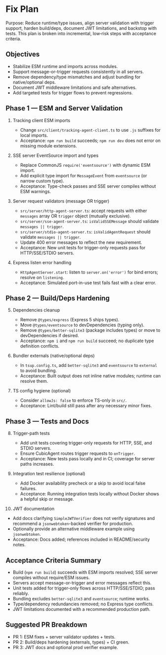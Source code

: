 # Fix Plan

Purpose: Reduce runtime/type issues, align server validation with trigger support, harden build/deps, document JWT limitations, and backstop with tests. This plan is broken into incremental, low‑risk steps with acceptance criteria.

## Objectives

- Stabilize ESM runtime and imports across modules.
- Support message-or-trigger requests consistently in all servers.
- Remove dependency/type mismatches and adjust bundling for native/optional deps.
- Document JWT middleware limitations and safe alternatives.
- Add targeted tests for trigger flows to prevent regressions.

## Phase 1 — ESM and Server Validation

1) Tracking client ESM imports
   - Change `src/client/tracking-agent-client.ts` to use `.js` suffixes for local imports.
   - Acceptance: `npm run build` succeeds; `npm run dev` does not error on missing module extensions.

2) SSE server EventSource import and types
   - Replace CommonJS `require('eventsource')` with dynamic ESM import.
   - Add explicit type import for `MessageEvent` from `eventsource` (or narrow custom type).
   - Acceptance: Type-check passes and SSE server compiles without ESM warnings.

3) Server request validators (message OR trigger)
   - `src/server/http-agent-server.ts`: accept requests with either `messages` array OR `trigger` object (mutually exclusive).
   - `src/server/sse-agent-server.ts`: `isValidSSEMessage` should validate `messages || trigger`.
   - `src/server/stdio-agent-server.ts`: `isValidAgentRequest` should validate `messages || trigger`.
   - Update 400 error messages to reflect the new requirement.
   - Acceptance: New unit tests for trigger-only requests pass for HTTP/SSE/STDIO servers.

4) Express listen error handling
   - `HttpAgentServer.start`: listen to `server.on('error')` for bind errors; resolve on `listening`.
   - Acceptance: Simulated port-in-use test fails fast with a clear error.

## Phase 2 — Build/Deps Hardening

5) Dependencies cleanup
   - Remove `@types/express` (Express 5 ships types).
   - Move `@types/eventsource` to devDependencies (typing only).
   - Remove `@types/better-sqlite3` (package includes types) or move to devDependencies if desired.
   - Acceptance: `npm i` and `npm run build` succeed; no duplicate type definition conflicts.

6) Bundler externals (native/optional deps)
   - In `tsup.config.ts`, add `better-sqlite3` and `eventsource` to `external` to avoid bundling.
   - Acceptance: Built output does not inline native modules; runtime can resolve them.

7) TS config hygiene (optional)
   - Consider `allowJs: false` to enforce TS-only in `src/`.
   - Acceptance: Lint/build still pass after any necessary minor fixes.

## Phase 3 — Tests and Docs

8) Trigger-path tests
   - Add unit tests covering trigger-only requests for HTTP, SSE, and STDIO servers.
   - Ensure CubicAgent routes trigger requests to `onTrigger`.
   - Acceptance: New tests pass locally and in CI; coverage for server paths increases.

9) Integration test resilience (optional)
   - Add Docker availability precheck or a skip to avoid local false failures.
   - Acceptance: Running integration tests locally without Docker shows a helpful skip or message.

10) JWT documentation

- Add docs clarifying `SimpleJWTVerifier` does not verify signatures and recommend a `jsonwebtoken`-backed verifier for production.
- Optionally provide an alternative middleware example using `jsonwebtoken`.
- Acceptance: Docs added; references included in README/security notes.

## Acceptance Criteria Summary

- Build (`npm run build`) succeeds with ESM imports resolved; SSE server compiles without require/ESM issues.
- Servers accept message-or-trigger and error messages reflect this.
- Unit tests added for trigger-only flows across HTTP/SSE/STDIO; pass reliably.
- Bundling excludes `better-sqlite3` and `eventsource`; runtime works.
- Type/dependency redundancies removed; no Express type conflicts.
- JWT limitations documented with a recommended production path.

## Suggested PR Breakdown

- PR 1: ESM fixes + server validator updates + tests.
- PR 2: Build/deps hardening (externals, types) + CI green.
- PR 3: JWT docs and optional prod verifier example.
